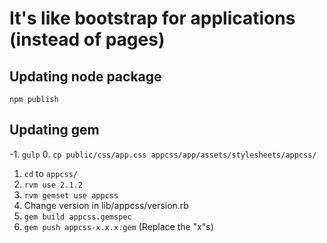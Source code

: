 # It's like bootstrap for applications (instead of pages)

## Updating node package

`npm publish`

## Updating gem

-1. `gulp`
0. `cp public/css/app.css appcss/app/assets/stylesheets/appcss/`
1. `cd` to `appcss/`
2. `rvm use 2.1.2`
3. `rvm gemset use appcss`
4. Change version in lib/appcss/version.rb
5. `gem build appcss.gemspec`
6. `gem push appcss-x.x.x.gem` (Replace the "x"s)
